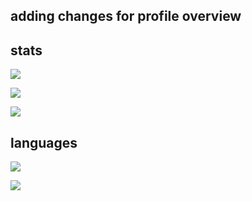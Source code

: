 ## adding changes for profile overview


[//]: # (site for guide on setup, and template code)
[//]: # (https://github.com/vn7n24fzkq/github-profile-summary-cards)

## stats

[//]: # (profile detail card)
![](http://github-profile-summary-cards.vercel.app/api/cards/profile-details?username=gamingtruble&theme=panda)

[//]: # (stats card)
![](http://github-profile-summary-cards.vercel.app/api/cards/stats?username=gamingtruble&theme=panda) 

[//]: # (productive time card)
![](http://github-profile-summary-cards.vercel.app/api/cards/productive-time?username=gamingtruble&theme=panda&utcOffset=8)

## languages

[//]: # (top language by repo card)
![](http://github-profile-summary-cards.vercel.app/api/cards/repos-per-language?username=gamingtruble&theme=panda)

[//]: # (top language by commit card)
![](http://github-profile-summary-cards.vercel.app/api/cards/most-commit-language?username=gamingtruble&theme=panda)


